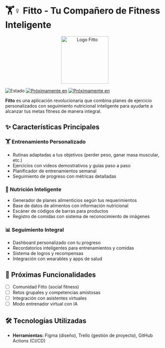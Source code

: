 # 🏋️♀️ Fitto - Tu Compañero de Fitness Inteligente

<div align="center">
  <img src="https://via.placeholder.com/150" alt="Logo Fitto" width="150">
</div>

![Estado](https://img.shields.io/badge/Estado-En%20Desarrollo-yellow) [![Próximamente en](https://img.shields.io/badge/App_Store-Disponible_Próximamente-blue)](https://) [![Próximamente en](https://img.shields.io/badge/Google_Play-Disponible_Próximamente-green)](https://)

**Fitto** es una aplicación revolucionaria que combina planes de ejercicio personalizados con seguimiento nutricional inteligente para ayudarte a alcanzar tus metas fitness de manera integral.

## ✨ Características Principales

### 🏋️ Entrenamiento Personalizado
- Rutinas adaptadas a tus objetivos (perder peso, ganar masa muscular, etc.)
- Ejercicios con videos demostrativos y guías paso a paso
- Planificador de entrenamientos semanal
- Seguimiento de progreso con métricas detalladas

### 🥗 Nutrición Inteligente
- Generador de planes alimenticios según tus requerimientos
- Base de datos de alimentos con información nutricional
- Escáner de códigos de barras para productos
- Registro de comidas con sistema de reconocimiento de imágenes

### 📊 Seguimiento Integral
- Dashboard personalizado con tu progreso
- Recordatorios inteligentes para entrenamientos y comidas
- Sistema de logros y recompensas
- Integración con wearables y apps de salud

## 🚀 Próximas Funcionalidades
- [ ] Comunidad Fitto (social fitness)
- [ ] Retos grupales y competencias amistosas
- [ ] Integración con asistentes virtuales
- [ ] Modo entrenador virtual con IA

## 🛠 Tecnologías Utilizadas
- **Herramientas:** Figma (diseño), Trello (gestión de proyecto), GitHub Actions (CI/CD)
